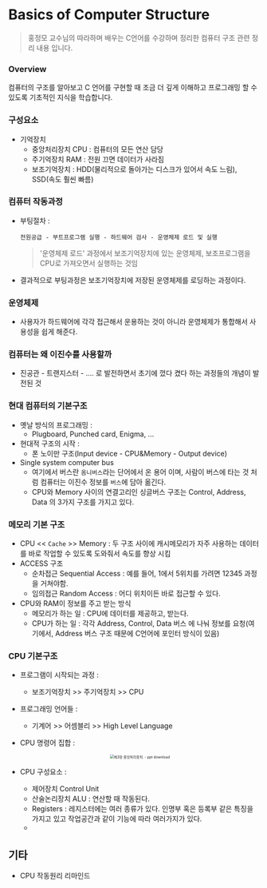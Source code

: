 # Basics of Computer Structure

> 홍정모 교수님의 따라하며 배우는 C언어를 수강하며 정리한 컴퓨터 구조 관련 정리 내용 입니다.



### Overview

컴퓨터의 구조를 알아보고  C 언어를 구현할 때 조금 더 깊게 이해하고 프로그래밍 할 수 있도록 기초적인 지식을 학습합니다.



### 구성요소

- 기억장치
  - 중앙처리장치 CPU : 컴퓨터의 모든 연산 담당
  - 주기억장치 RAM : 전원 끄면 데이터가 사라짐
  - 보조기억장치 :  HDD(물리적으로 돌아가는 디스크가 있어서 속도 느림),  SSD(속도 훨씬 빠름)

### 컴퓨터 작동과정

- 부팅절차 :

  ```
  전원공급 - 부트프로그램 실행 - 하드웨어 검사 - 운영체제 로드 및 실행
  ```

  > '운영체제 로드' 과정에서 보조기억장치에 있는 운영체제, 보조프로그램을 CPU로 가져오면서 실행하는 것임

- 결과적으로 부팅과정은 보조기억장치에 저장된 운영체제를 로딩하는 과정이다.

### 운영체제

- 사용자가 하드웨어에 각각 접근해서 운용하는 것이 아니라 운영체제가 통합해서 사용성을 쉽게 해준다.

### 컴퓨터는 왜 이진수를 사용할까

- 진공관 - 트랜지스터 - .... 로 발전하면서 초기에 껐다 켰다 하는 과정들의 개념이 발전된 것

### 현대 컴퓨터의 기본구조

- 옛날 방식의 프로그래밍 : 
  - Plugboard, Punched card, Enigma, ...
- 현대적 구조의 시작 :
  - 폰 노이만 구조(Input device - CPU&Memory - Output device)
- Single system computer bus
  - 여기에서 버스란 `옴니버스`라는 단어에서 온 용어 이며, 사람이 버스에 타는 것 처럼 컴퓨터는 이진수 정보를 `버스`에 담아 옮긴다.
  - CPU와 Memory 사이의 연결고리인 싱글버스 구조는 Control, Address, Data 의 3가지 구조를 가지고 있다.

### 메모리 기본 구조

- CPU << `Cache` >> Memory : 두 구조 사이에 캐시메모리가 자주 사용하는 데이터를 바로 작업할 수 있도록 도와줘서 속도를 향상 시킴
- ACCESS 구조
  - 순차접근 Sequential Access : 예를 들어, 1에서 5위치를 가려면 12345 과정을 거쳐야함.
  - 임의접근 Random Access : 어디 위치이든 바로 접근할 수 있다.
- CPU와 RAM이 정보를 주고 받는 방식
  - 메모리가 하는 일 : CPU에 데이터를 제공하고, 받는다.
  - CPU가 하는 일 : 각각 Address, Control, Data 버스 에 나눠 정보를 요청(여기에서, Address 버스 구조 때문에 C언어에 포인터 방식이 있음)

### CPU 기본구조

- 프로그램이 시작되는 과정 :

  - 보조기억장치 >> 주기억장치 >> CPU

- 프로그래밍 언어들 :

  - 기계어 >> 어셈블리 >> High Level Language

- CPU 명령어 집합 :

  <p align='center'><img src="https://slidesplayer.org/slide/15492736/93/images/50/%EB%AA%85%EB%A0%B9%EC%96%B4+%EC%84%B8%ED%8A%B8+%EB%AA%85%EB%A0%B9%EC%96%B4+%EC%84%B8%ED%8A%B8+%ED%8A%B9%EC%A0%95+CPU%EB%A5%BC+%EC%9C%84%ED%95%B4+%EC%A0%95%EC%9D%98%EB%90%98%EB%8A%94+%EB%AA%85%EB%A0%B9%EC%96%B4%EB%93%A4+%EB%A6%AC%EC%8A%A4%ED%8A%B8%EB%82%98+%EC%A7%91%ED%95%A9.jpg" alt="제3장 중앙처리장치. - ppt download" style="zoom:50%;" /></p>

- CPU 구성요소 :

  - 제어장치 Control Unit  
  - 산술논리장치 ALU : 연산할 때 작동된다.
  - Registers : 레지스터에는 여러 종류가 있다. 인명부 혹은 등록부 같은 특징을 가지고 있고 작업공간과 같이 기능에 따라 여러가지가 있다.
  - 



## 기타

- CPU 작동원리 리마인드